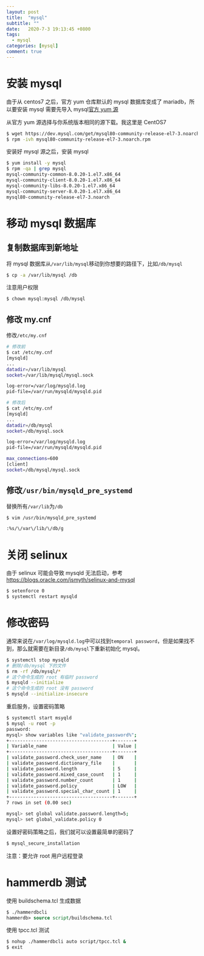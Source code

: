 ```yaml
---
layout: post
title:  "mysql"
subtitle: ""
date:   2020-7-3 19:13:45 +0800
tags:
  - mysql
categories: [mysql]
comment: true
---
```


# 安装 mysql

由于从 centos7 之后，官方 yum 仓库默认的 mysql 数据库变成了 mariadb，所以要安装 mysql 需要先导入 mysql[官方 yum 源](https://dev.mysql.com/downloads/repo/yum/)

从官方 yum 源选择与你系统版本相同的源下载。我这里是 CentOS7

```bash
$ wget https://dev.mysql.com/get/mysql80-community-release-el7-3.noarch.rpm
$ rpm -ivh mysql80-community-release-el7-3.noarch.rpm
```
<!-- more -->

安装好 mysql 源之后，安装 mysql

```bash
$ yum install -y mysql
$ rpm -qa | grep mysql
mysql-community-common-8.0.20-1.el7.x86_64
mysql-community-client-8.0.20-1.el7.x86_64
mysql-community-libs-8.0.20-1.el7.x86_64
mysql-community-server-8.0.20-1.el7.x86_64
mysql80-community-release-el7-3.noarch
```

# 移动 mysql 数据库

## 复制数据库到新地址

将 mysql 数据库从`/var/lib/mysql`移动到你想要的路径下，比如`/db/mysql` 

```bash
$ cp -a /var/lib/mysql /db
```

注意用户权限

```bash
$ chown mysql:mysql /db/mysql
```

## 修改 my.cnf

修改`/etc/my.cnf`

```bash
# 修改前
$ cat /etc/my.cnf
[mysqld]
...
datadir=/var/lib/mysql
socket=/var/lib/mysql/mysql.sock

log-error=/var/log/mysqld.log
pid-file=/var/run/mysqld/mysqld.pid

# 修改后
$ cat /etc/my.cnf
[mysqld]
...
datadir=/db/mysql
socket=/db/mysql.sock

log-error=/var/log/mysqld.log
pid-file=/var/run/mysqld/mysqld.pid

max_connections=600
[client]
socket=/db/mysql/mysql.sock
```

## 修改`/usr/bin/mysqld_pre_systemd`

替换所有`/var/lib`为`/db`

```bash
$ vim /usr/bin/mysqld_pre_systemd

:%s/\/var\/lib/\/db/g
```

# 关闭 selinux

由于 selinux 可能会导致 mysqld 无法启动，参考 https://blogs.oracle.com/jsmyth/selinux-and-mysql

```bash
$ setenforce 0
$ systemctl restart mysqld
```

# 修改密码

通常来说在`/var/log/mysqld.log`中可以找到`temporal password`，但是如果找不到，那么就需要在新目录`/db/mysql`下重新初始化 mysql。

```bash
$ systemctl stop mysqld
# 删除/db/mysql 下的文件
$ rm -rf /db/mysql/*
# 这个命令生成的 root 有临时 password
$ mysqld --initialize
# 这个命令生成的 root 没有 password
$ mysqld --initialize-insecure
```

重启服务，设置密码策略

```bash
$ systemctl start msyqld
$ mysql -u root -p
password:
mysql> show variables like "validate_password%";
+--------------------------------------+-------+
| Variable_name                        | Value |
+--------------------------------------+-------+
| validate_password.check_user_name    | ON    |
| validate_password.dictionary_file    |       |
| validate_password.length             | 5     |
| validate_password.mixed_case_count   | 1     |
| validate_password.number_count       | 1     |
| validate_password.policy             | LOW   |
| validate_password.special_char_count | 1     |
+--------------------------------------+-------+
7 rows in set (0.00 sec)

mysql> set global validate.password.length=5;
mysql> set global_validate.policy 0
```

设置好密码策略之后，我们就可以设置最简单的密码了

```bash
$ mysql_secure_installation
```

注意：要允许 root 用户远程登录

# hammerdb 测试

使用 buildschema.tcl 生成数据

```tcl
$ ./hammerdbcli
hammerdb> source script/buildschema.tcl
```

使用 tpcc.tcl 测试

```bash
$ nohup ./hammerdbcli auto script/tpcc.tcl &
$ exit
```

